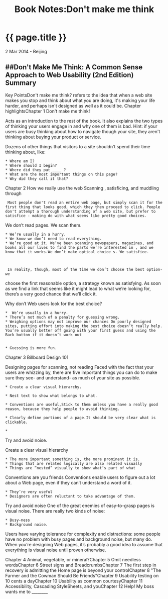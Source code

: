 ﻿---
layout: post
title: Book Notes:Don't make me think
---

{{ page.title }}
================

<p class="meta">2 Mar 2014 - Beijing</p>

##Don't Make Me Think: A Common Sense Approach to Web Usability (2nd Edition) Summary
--------

Key PointsDon't make me think? refers to the idea that when a web site makes you stop and think about what you are doing, it's making your life harder, and perhaps isn't designed as well as it could be.
Chapter highlightsChapter 1 Don't make me think!

Acts as an introduction to the rest of the book. It also explains the two types of thinking your users engage in and why one of them is bad. Hint: if your users are busy thinking about how to navigate though your site, they aren't thinking about buying your product or service.

Dozens of other things that visitors to a site shouldn’t spend their time
thinking about, like:

	* Where am I?
	* Where should I begin?
	* Where did they put ____ ?
	* What are the most important things on this page?
	* Why did they call it that?



Chapter 2 How we really use the web
Scanning , satisficing, and muddling through

     Most people don't read an entire web page, but simply scan it for the first thing that looks good, which they then proceed to click. People don't attempt a thorough understanding of a web site, but prefer to satisfice - making do with what seems like pretty good choices.

We don’t read pages. We scan them.

	* We’re usually in a hurry.
	* We know we don’t need to read everything.
	* We’re good at it. We’ve been scanning newspapers, magazines, and books all our lives to find the parts we’re interested in , and we know that it works.We don’t make optical choice s. We satisfice.



     In reality, though, most of the time we don’t choose the best option- we 
choose the first reasonable option, a strategy known as satisfying. As soon as 
we find a link that seems like it might lead to what we’re looking for, there’s a
very good chance that we’ll click it.

Why don’t Web users look for the best choice?

	*  We’re usually in a hurry.
	* There’s not much of a penalty for guessing wrong.
	* Weighing options may not improve our chances On poorly designed sites, putting effort into making the best choice doesn’t really help. You’re usually better off going with your first guess and using the Back button if it doesn’t work out


	* Guessing is more fun.




Chapter 3 Billboard Design 101

Designing pages for scanning, not reading
Faced with the fact that your users are whizzing by, there are five
important things you can do to make sure they see- and understand- as
much of your site as possible.


	* Create a clear visual hierarchy.

	* Nest text to show what belongs to what.

	* Conventions are useful,Stick to them unless you have a really good reason, because they help people to avoid thinking.

	* Clearly define portions of a page.It should be very clear what is clickable.

	* 
Try and avoid noise.





Create a clear visual hierarchy

	* The more important something is, the more prominent it is.
	* Things that are related logically are also related visually
	* Things are “nested” visually to show what’s part of what

Conventions are you friends
Conventions enable users to figure out a lot about a Web page, even if they
can’t understand a word of it.

	* They’re very useful
	* Designers are often reluctant to take advantage of them.

Try and avoid noise
One of the great enemies of easy-to-grasp pages is visual noise. There are
really two kinds of noise:

	* Busy-ness
	* Background noise.

Users have varying tolerance for complexity and distractions: some people
have no problem with busy pages and background noise, but many do.
When you’re designing Web pages, it’s probably a good idea to assume
that everything is visual noise until proven otherwise.

Chapter 4 Animal, vegetable, or mineral?Chapter 5 Omit needless wordsChapter 6 Street signs and BreadcrumbsChapter 7 The first step in recovery is admitting the Home page is beyond your controlChapter 8 "The Farmer and the Cowman Should Be Friends"Chapter 9 Usability testing on 10 cents a dayChapter 10 Usability as common courtesyChapter 11 Accessibility, Cascading StyleSheets, and youChapter 12 Help! My boss wants me to ________


